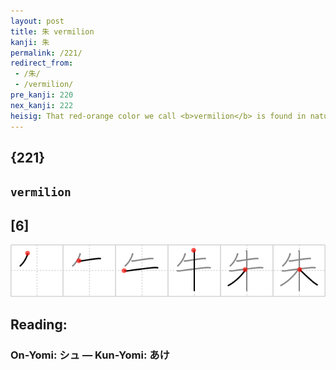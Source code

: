 ```yaml
---
layout: post
title: 朱 vermilion
kanji: 朱
permalink: /221/
redirect_from:
 - /朱/
 - /vermilion/
pre_kanji: 220
nex_kanji: 222
heisig: That red-orange color we call <b>vermilion</b> is found in nature during the fall when the leaves lose their sugar and begin to change color. This kanji depicts the very last leaf on a tree in the fall (the <i>drop</i> hung in the first stroke), the leaf that has <i>not yet</i> fallen as it one day must. Look at its color - vermilion. (Well, not really. The truth is, <b>vermilion</b> is made from a mercuric sulfide, but I'm sure you will agree that autumn leaves area lot easier to work with.)
---
```


## {221}

## `vermilion`

## [6]

<div class="stroke"><img src="../images/E69CB1.png" /></div>

## Reading:

### On-Yomi: シュ &mdash; Kun-Yomi: あけ

